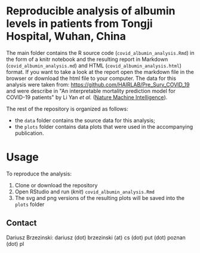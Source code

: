 # Reproducible analysis of albumin levels in patients from Tongji Hospital, Wuhan, China

The main folder contains the R source code (`covid_albumin_analysis.Rmd`) in the form of a knitr notebook and the resulting report in Markdown (`covid_albumin_analysis.md`) and HTML (`covid_albumin_analysis.html`) format. If you want to take a look at the report open the markdown file in the browser or download the html file to your computer. The data for this analysis were taken from: https://github.com/HAIRLAB/Pre_Surv_COVID_19 and were describe in "An interpretable mortality prediction model for COVID-19 patients" by Li Yan *et al.* ([Nature Machine Intelligence](https://www.nature.com/articles/s42256-020-0180-7)).

The rest of the repository is organized as follows:

- the `data` folder contains the source data for this analysis;
- the `plots` folder contains data plots that were used in the accompanying publication.

# Usage

To reproduce the analysis:

1. Clone or download the repository
2. Open RStudio and run (*knit*) `covid_albumin_analysis.Rmd`
3. The svg and png versions of the resulting plots will be saved into the `plots` folder


## Contact
Dariusz Brzezinski: dariusz (dot) brzezinski (at) cs (dot) put (dot) poznan (dot) pl